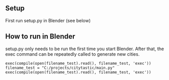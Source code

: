 Setup
---

First run setup.py in Blender (see below)


How to run in Blender
---

setup.py only needs to be run the first time you start Blender.
After that, the exec command can be repeatedly called to generate new cities.

```filename_test = "C:/projects/citytastic/setup.py"
exec(compile(open(filename_test).read(), filename_test, 'exec'))
filename_test = "C:/projects/citytastic/main.py"
exec(compile(open(filename_test).read(), filename_test, 'exec'))
```